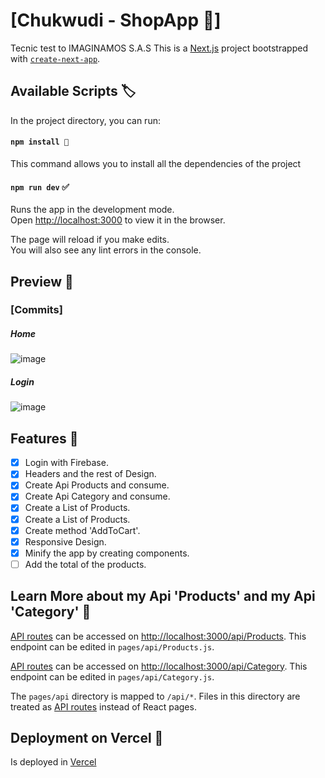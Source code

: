 # [Chukwudi - ShopApp 🛒]

Tecnic test to IMAGINAMOS S.A.S
This is a [Next.js](https://nextjs.org/) project bootstrapped with [`create-next-app`](https://github.com/vercel/next.js/tree/canary/packages/create-next-app).

## Available Scripts 🏷️

In the project directory, you can run:

#### `npm install 🧬`
This command allows you to install all the dependencies of the project

#### `npm run dev` ✅

Runs the app in the development mode.\
Open [http://localhost:3000](http://localhost:3000) to view it in the browser.

The page will reload if you make edits.\
You will also see any lint errors in the console.

## Preview 📰
### **[Commits]**
##### _Home_
![image](https://user-images.githubusercontent.com/61436653/127545468-80d98f79-6840-49ca-9d3c-d4db9e3ae535.png)

##### _Login_
![image](https://user-images.githubusercontent.com/61436653/127545743-83c77ca4-5307-460e-929c-88b65a445ce1.png)

## Features 📝

- [x] Login with Firebase. 
- [x] Headers and the rest of Design.
- [x] Create Api Products and consume.
- [x] Create Api Category and consume.
- [x] Create a List of Products.
- [x] Create a List of Products.
- [x] Create method 'AddToCart'.
- [x] Responsive Design.
- [x] Minify the app by creating components.
- [ ] Add the total of the products.

## Learn More about my Api 'Products' and my Api 'Category' 🤔

[API routes](https://nextjs.org/docs/api-routes/introduction) can be accessed on [http://localhost:3000/api/Products](http://localhost:3000/api/Products). This endpoint can be edited in `pages/api/Products.js`.

[API routes](https://nextjs.org/docs/api-routes/introduction) can be accessed on [http://localhost:3000/api/Category](http://localhost:3000/api/Category). This endpoint can be edited in `pages/api/Category.js`.

The `pages/api` directory is mapped to `/api/*`. Files in this directory are treated as [API routes](https://nextjs.org/docs/api-routes/introduction) instead of React pages.

## Deployment on Vercel 🚀

Is deployed in [Vercel](https://chukwudi.vercel.app/)
